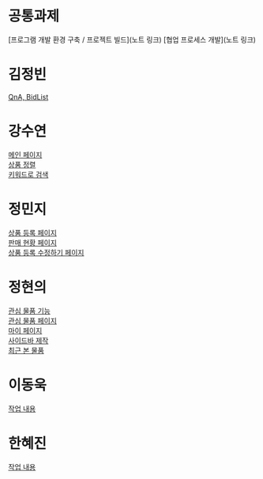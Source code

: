 # 공통과제
[프로그램 개발 환경 구축 / 프로젝트 빌드](노트 링크)
[협업 프로세스 개발](노트 링크)

# 김정빈
[QnA, BidList](하브루타/하브루타_노트_김정빈(QnA,BidList).md)

# 강수연
[메인 페이지](하브루타/하브루타_노트_강수연(메인페이지).md)<br>
[상품 정렬](하브루타/하브루타_노트_강수연(상품정렬).md)<br>
[키워드로 검색](하브루타/하브루타_노트_강수연(키워드로검색).md)

# 정민지
[상품 등록 페이지](하브루타/하브루타_노트_정민지(상품등록페이지).md)<br>
[판매 현황 페이지](하브루타/하브루타_노트_정민지(판매현황페이지).md)<br>
[상품 등록 수정하기 페이지](하브루타/하브루타_노트_정민지(상품등록수정하기).md)

# 정현의
[관심 물품 기능](하브루타/하브루타노트(정현의,관심물품기능).md)<br>
[관심 물품 페이지](하브루타/하브루타노트(정현의,관심물품페이지).md)<br>
[마이 페이지](하브루타/하브루타노트(정현의,마이페이지).md)<br>
[사이드바 제작](하브루타/하브루타노트(정현의,사이드바).md)<br>
[최근 본 물품](하브루타/하브루타노트(정현의,오늘본물품).md)

# 이동욱
[작업 내용](하브루타/하브루타_노트_이동욱.md)

# 한혜진
[작업 내용](하브루타/하브루타_노트_한혜진.md)
